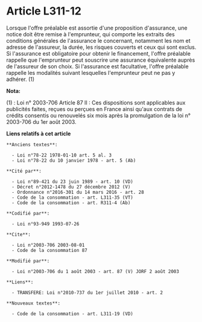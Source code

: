 # Article L311-12

Lorsque l'offre préalable est assortie d'une proposition d'assurance, une notice doit être remise à l'emprunteur, qui
comporte les extraits des conditions générales de l'assurance le concernant, notamment les nom et adresse de l'assureur, la
durée, les risques couverts et ceux qui sont exclus. Si l'assurance est obligatoire pour obtenir le financement, l'offre
préalable rappelle que l'emprunteur peut souscrire une assurance équivalente auprès de l'assureur de son choix. Si
l'assurance est facultative, l'offre préalable rappelle les modalités suivant lesquelles l'emprunteur peut ne pas y adhérer.
(1)

**Nota:**

(1) : Loi n° 2003-706 Article 87 II : Ces dispositions sont applicables aux publicités faites, reçues ou perçues en France
ainsi qu'aux contrats de crédits consentis ou renouvelés six mois après la promulgation de la loi n° 2003-706 du 1er août
2003.

**Liens relatifs à cet article**

	**Anciens textes**:

	  - Loi n°78-22 1978-01-10 art. 5 al. 3
	  - Loi n°78-22 du 10 janvier 1978 - art. 5 (Ab)

	**Cité par**:

	  - Loi n°89-421 du 23 juin 1989 - art. 10 (VD)
	  - Décret n°2012-1478 du 27 décembre 2012 (V)
	  - Ordonnance n°2016-301 du 14 mars 2016 - art. 28
	  - Code de la consommation - art. L311-35 (VT)
	  - Code de la consommation - art. R311-4 (Ab)

	**Codifié par**:

	  - Loi n°93-949 1993-07-26

	**Cite**:

	  - Loi n°2003-706 2003-08-01
	  - Code de la consommation 87

	**Modifié par**:

	  - Loi n°2003-706 du 1 août 2003 - art. 87 (V) JORF 2 août 2003

	**Liens**:

	  - TRANSFERE: Loi n°2010-737 du 1er juillet 2010 - art. 2

	**Nouveaux textes**:

	  - Code de la consommation - art. L311-19 (VD)
